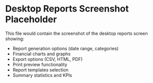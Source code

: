 # Desktop Reports Screenshot Placeholder
This file would contain the screenshot of the desktop reports screen showing:
- Report generation options (date range, categories)
- Financial charts and graphs
- Export options (CSV, HTML, PDF)
- Print preview functionality
- Report templates selection
- Summary statistics and KPIs